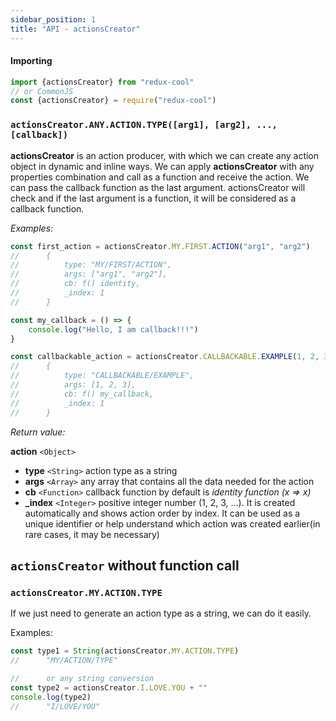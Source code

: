 ```yaml
---
sidebar_position: 1
title: "API - actionsCreator"
---
```


#### Importing
```javascript
import {actionsCreator} from "redux-cool"
// or CommonJS
const {actionsCreator} = require("redux-cool")
```

### `actionsCreator.ANY.ACTION.TYPE([arg1], [arg2], ..., [callback])`

**actionsCreator** is an action producer, with which we can create any action object in dynamic and inline ways.
We can apply **actionsCreator** with any properties combination and call as a function and receive the action. We can pass the callback function as the last argument. actionsCreator will check and if the last argument is a function, it will be considered as a callback function.

*Examples:*
```javascript
const first_action = actionsCreator.MY.FIRST.ACTION("arg1", "arg2")
//      {
//          type: "MY/FIRST/ACTION",
//          args: ["arg1", "arg2"],
//          cb: f() identity,
//          _index: 1
//      } 
```
```javascript
const my_callback = () => {
    console.log("Hello, I am callback!!!")
}

const callbackable_action = actionsCreator.CALLBACKABLE.EXAMPLE(1, 2, 3, my_callback)
//      {
//          type: "CALLBACKABLE/EXAMPLE",
//          args: [1, 2, 3],
//          cb: f() my_callback,
//          _index: 1
//      }
```

*Return value:*

**action** `<Object>`
- **type** `<String>` action type as a string
- **args** `<Array>` any array that contains all the data needed for the action
- **cb** `<Function>` callback function by default is *identity function (x => x)*
- **_index** `<Integer>` positive integer number (1, 2, 3, ...)․ It is created automatically and shows action order by index. It can be used as a unique identifier or help understand which action was created earlier(in rare cases, it may be necessary)

## `actionsCreator` without function call

### `actionsCreator.MY.ACTION.TYPE`

If we just need to generate an action type as a string, we can do it easily.

Examples:
```javascript
const type1 = String(actionsCreator.MY.ACTION.TYPE)
//      "MY/ACTION/TYPE"

//      or any string conversion
const type2 = actionsCreator.I.LOVE.YOU + ""
console.log(type2)
//      "I/LOVE/YOU"
```

